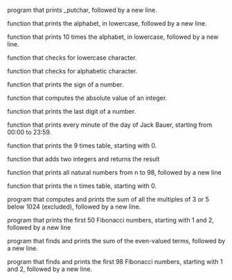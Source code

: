 program that prints _putchar, followed by a new line.

function that prints the alphabet, in lowercase, followed by a new line.

 function that prints 10 times the alphabet, in lowercase, followed by a new line.

function that checks for lowercase character.

function that checks for alphabetic character.

function that prints the sign of a number.

function that computes the absolute value of an integer.

function that prints the last digit of a number.

function that prints every minute of the day of Jack Bauer, starting from 00:00 to 23:59.

function that prints the 9 times table, starting with 0.

function that adds two integers and returns the result

 function that prints all natural numbers from n to 98, followed by a new line

function that prints the n times table, starting with 0.

program that computes and prints the sum of all the multiples of 3 or 5 below 1024 (excluded), followed by a new line.

program that prints the first 50 Fibonacci numbers, starting with 1 and 2, followed by a new line

program that finds and prints the sum of the even-valued terms, followed by a new line.

program that finds and prints the first 98 Fibonacci numbers, starting with 1 and 2, followed by a new line.

